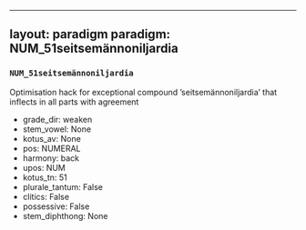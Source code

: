 
---
layout: paradigm
paradigm: NUM_51seitsemännoniljardia
---
### ` NUM_51seitsemännoniljardia `

Optimisation hack for exceptional compound ’seitsemännoniljardia’ that inflects in all parts with agreement
* grade_dir: weaken
* stem_vowel: None
* kotus_av: None
* pos: NUMERAL
* harmony: back
* upos: NUM
* kotus_tn: 51
* plurale_tantum: False
* clitics: False
* possessive: False
* stem_diphthong: None
